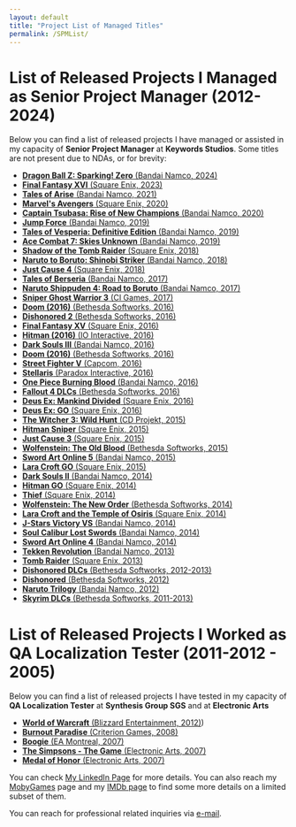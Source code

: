 ```yaml
---
layout: default
title: "Project List of Managed Titles"
permalink: /SPMList/
---
```

# List of Released Projects I Managed as Senior Project Manager (2012-2024)

Below you can find a list of released projects I have managed or assisted in my capacity of **Senior Project Manager** at **Keywords Studios**. Some titles are not present due to NDAs, or for brevity:

- [**Dragon Ball Z: Sparking! Zero** (Bandai Namco, 2024)](https://en.wikipedia.org/wiki/Dragon_Ball_Z:_Sparking!_ZERO)  
- [**Final Fantasy XVI** (Square Enix, 2023)](https://en.wikipedia.org/wiki/Final_Fantasy_XVI)  
- [**Tales of Arise** (Bandai Namco, 2021)](https://en.wikipedia.org/wiki/Tales_of_Arise)  
- [**Marvel's Avengers** (Square Enix, 2020)](https://en.wikipedia.org/wiki/Marvel%27s_Avengers_(video_game))
- [**Captain Tsubasa: Rise of New Champions** (Bandai Namco, 2020)](https://en.wikipedia.org/wiki/Captain_Tsubasa:_Rise_of_New_Champions)
- [**Jump Force** (Bandai Namco, 2019)](https://en.wikipedia.org/wiki/Jump_Force)  
- [**Tales of Vesperia: Definitive Edition** (Bandai Namco, 2019)](https://en.wikipedia.org/wiki/Tales_of_Vesperia) 
- [**Ace Combat 7: Skies Unknown** (Bandai Namco, 2019)](https://en.wikipedia.org/wiki/Ace_Combat_7:_Skies_Unknown)  
- [**Shadow of the Tomb Raider** (Square Enix, 2018)](https://en.wikipedia.org/wiki/Shadow_of_the_Tomb_Raider)  
- [**Naruto to Boruto: Shinobi Striker** (Bandai Namco, 2018)](https://en.wikipedia.org/wiki/Naruto_to_Boruto:_Shinobi_Striker)  
- [**Just Cause 4** (Square Enix, 2018)](https://en.wikipedia.org/wiki/Just_Cause_4)  
- [**Tales of Berseria** (Bandai Namco, 2017)](https://en.wikipedia.org/wiki/Tales_of_Berseria)  
- [**Naruto Shippuden 4: Road to Boruto** (Bandai Namco, 2017)](https://en.wikipedia.org/wiki/Naruto_Shippuden:_Ultimate_Ninja_Storm_4)
- [**Sniper Ghost Warrior 3** (CI Games, 2017)](https://en.wikipedia.org/wiki/Sniper_Ghost_Warrior_3)
- [**Doom (2016)** (Bethesda Softworks, 2016)](https://en.wikipedia.org/wiki/Doom_(2016_video_game))  
- [**Dishonored 2** (Bethesda Softworks, 2016)](https://en.wikipedia.org/wiki/Dishonored_2)  
- [**Final Fantasy XV** (Square Enix, 2016)](https://en.wikipedia.org/wiki/Final_Fantasy_XV)  
- [**Hitman (2016)** (IO Interactive, 2016)](https://en.wikipedia.org/wiki/Hitman_(2016_video_game))  
- [**Dark Souls III** (Bandai Namco, 2016)](https://en.wikipedia.org/wiki/Dark_Souls_III)  
- [**Doom (2016)** (Bethesda Softworks, 2016)](https://en.wikipedia.org/wiki/Doom_(2016_video_game))  
- [**Street Fighter V** (Capcom, 2016)](https://en.wikipedia.org/wiki/Street_Fighter_V)  
- [**Stellaris** (Paradox Interactive, 2016)](https://en.wikipedia.org/wiki/Stellaris)  
- [**One Piece Burning Blood** (Bandai Namco, 2016)](https://en.wikipedia.org/wiki/One_Piece_Burning_Blood)  
- [**Fallout 4 DLCs** (Bethesda Softworks, 2016)](https://en.wikipedia.org/wiki/Fallout_4)  
- [**Deus Ex: Mankind Divided** (Square Enix, 2016)](https://en.wikipedia.org/wiki/Deus_Ex:_Mankind_Divided)
- [**Deus Ex: GO** (Square Enix, 2016)](https://en.wikipedia.org/wiki/Deus_Ex_Go)
- [**The Witcher 3: Wild Hunt** (CD Projekt, 2015)](https://en.wikipedia.org/wiki/The_Witcher_3:_Wild_Hunt)  
- [**Hitman Sniper** (Square Enix, 2015)](https://en.wikipedia.org/wiki/Hitman_Sniper)  
- [**Just Cause 3** (Square Enix, 2015)](https://en.wikipedia.org/wiki/Just_Cause_3)  
- [**Wolfenstein: The Old Blood** (Bethesda Softworks, 2015)](https://en.wikipedia.org/wiki/Wolfenstein:_The_Old_Blood) 
- [**Sword Art Online 5** (Bandai Namco, 2015)](https://en.wikipedia.org/wiki/Sword_Art_Online_5)
- [**Lara Croft GO** (Square Enix, 2015)](https://en.wikipedia.org/wiki/Lara_Croft_Go)
- [**Dark Souls II** (Bandai Namco, 2014)](https://en.wikipedia.org/wiki/Dark_Souls_II)  
- [**Hitman GO** (Square Enix, 2014)](https://en.wikipedia.org/wiki/Hitman_GO)  
- [**Thief** (Square Enix, 2014)](https://en.wikipedia.org/wiki/Thief_(2014_video_game))  
- [**Wolfenstein: The New Order** (Bethesda Softworks, 2014)](https://en.wikipedia.org/wiki/Wolfenstein:_The_New_Order)  
- [**Lara Croft and the Temple of Osiris** (Square Enix, 2014)](https://en.wikipedia.org/wiki/Lara_Croft_and_the_Temple_of_Osiris)  
- [**J-Stars Victory VS** (Bandai Namco, 2014)](https://en.wikipedia.org/wiki/J-Stars_Victory_VS)  
- [**Soul Calibur Lost Swords** (Bandai Namco, 2014)](https://en.wikipedia.org/wiki/Soulcalibur_Lost_Swords)  
- [**Sword Art Online 4** (Bandai Namco, 2014)](https://en.wikipedia.org/wiki/Sword_Art_Online_4)  
- [**Tekken Revolution** (Bandai Namco, 2013)](https://en.wikipedia.org/wiki/Tekken_Revolution)  
- [**Tomb Raider** (Square Enix, 2013)](https://en.wikipedia.org/wiki/Tomb_Raider_(2013_video_game))
- [**Dishonored DLCs** (Bethesda Softworks, 2012-2013)](https://en.wikipedia.org/wiki/Dishonored#DLC)  
- [**Dishonored** (Bethesda Softworks, 2012)](https://en.wikipedia.org/wiki/Dishonored)  
- [**Naruto Trilogy** (Bandai Namco, 2012)](https://en.wikipedia.org/wiki/Naruto:_The_Complete_Collection)  
- [**Skyrim DLCs** (Bethesda Softworks, 2011-2013)](https://en.wikipedia.org/wiki/The_Elder_Scrolls_V:_Skyrim#Downloadable_content)

# List of Released Projects I Worked as QA Localization Tester (2011-2012 - 2005)
Below you can find a list of released projects I have tested in my capacity of **QA Localization Tester** at **Synthesis Group SGS** and at **Electronic Arts** 
- [**World of Warcraft** (Blizzard Entertainment, 2012)](https://en.wikipedia.org/wiki/World_of_warcraft))
- [**Burnout Paradise** (Criterion Games, 2008)](https://en.wikipedia.org/wiki/Burnout_Paradise)
- [**Boogie** (EA Montreal, 2007)](https://en.wikipedia.org/wiki/Boogie_(video_game))
- [**The Simpsons - The Game** (Electronic Arts, 2007)](https://en.wikipedia.org/wiki/The_Simpsons_Game)
- [**Medal of Honor** (Electronic Arts, 2007)](https://en.wikipedia.org/wiki/Medal_of_Honor:_Vanguard)


You can check [My LinkedIn Page](https://www.linkedin.com/in/fabriziotobia) for more details. You can also reach my [MobyGames](https://www.mobygames.com/person/361560/fabrizio-tobia/credits/) page and my [IMDb page](https://www.imdb.com/name/nm8703380/) to find some more details on a limited subset of them.

You can reach for professional related inquiries via [e-mail](mailto:work@fabriziotobia.it).
